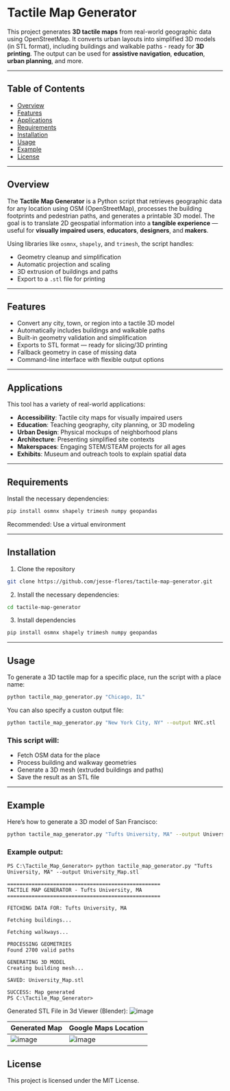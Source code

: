 # Tactile Map Generator

This project generates **3D tactile maps** from real-world geographic data using OpenStreetMap. It converts urban layouts into simplified 3D models (in STL format), including buildings and walkable paths - ready for **3D printing**. The output can be used for **assistive navigation**, **education**, **urban planning**, and more.

---

## Table of Contents

- [Overview](#overview)  
- [Features](#features)  
- [Applications](#applications)  
- [Requirements](#requirements)  
- [Installation](#installation)  
- [Usage](#usage)  
- [Example](#example)  
- [License](#license)  

---

## Overview

The **Tactile Map Generator** is a Python script that retrieves geographic data for any location using OSM (OpenStreetMap), processes the building footprints and pedestrian paths, and generates a printable 3D model. The goal is to translate 2D geospatial information into a **tangible experience** — useful for **visually impaired users**, **educators**, **designers**, and **makers**.

Using libraries like `osmnx`, `shapely`, and `trimesh`, the script handles:
- Geometry cleanup and simplification  
- Automatic projection and scaling  
- 3D extrusion of buildings and paths  
- Export to a `.stl` file for printing

---

## Features

- Convert any city, town, or region into a tactile 3D model  
- Automatically includes buildings and walkable paths  
- Built-in geometry validation and simplification  
- Exports to STL format — ready for slicing/3D printing  
- Fallback geometry in case of missing data  
- Command-line interface with flexible output options

---

## Applications

This tool has a variety of real-world applications:

- **Accessibility**: Tactile city maps for visually impaired users  
- **Education**: Teaching geography, city planning, or 3D modeling  
- **Urban Design**: Physical mockups of neighborhood plans  
- **Architecture**: Presenting simplified site contexts  
- **Makerspaces**: Engaging STEM/STEAM projects for all ages  
- **Exhibits**: Museum and outreach tools to explain spatial data  

---

## Requirements

Install the necessary dependencies:

```bash
pip install osmnx shapely trimesh numpy geopandas
```
Recommended: Use a virtual environment


---

## Installation

1. Clone the repository
```bash
git clone https://github.com/jesse-flores/tactile-map-generator.git
```

2. Install the necessary dependencies:
```bash
cd tactile-map-generator
```

3. Install dependencies
```bash
pip install osmnx shapely trimesh numpy geopandas
```

---

## Usage
To generate a 3D tactile map for a specific place, run the script with a place name:
```bash
python tactile_map_generator.py "Chicago, IL"
```

You can also specify a custon output file:
```bash
python tactile_map_generator.py "New York City, NY" --output NYC.stl
```

### This script will:
- Fetch OSM data for the place
- Process building and walkway geometries
- Generate a 3D mesh (extruded buildings and paths)
- Save the result as an STL file


---

## Example

Here’s how to generate a 3D model of San Francisco:
```bash
python tactile_map_generator.py "Tufts University, MA" --output University_Map.stl
```
### Example output:

```console
PS C:\Tactile_Map_Generator> python tactile_map_generator.py "Tufts University, MA" --output University_Map.stl

==================================================
TACTILE MAP GENERATOR - Tufts University, MA
==================================================

FETCHING DATA FOR: Tufts University, MA

Fetching buildings...

Fetching walkways...

PROCESSING GEOMETRIES
Found 2700 valid paths

GENERATING 3D MODEL
Creating building mesh...

SAVED: University_Map.stl

SUCCESS: Map generated
PS C:\Tactile_Map_Generator> 
```

Generated STL File in 3d Viewer (Blender):
![image](https://github.com/user-attachments/assets/1e8aa674-b2f9-426a-9ef2-ca6aa7eab946)

|    Generated Map     | Google Maps Location |
| -------------------- | --------------------- |
| ![image](https://github.com/user-attachments/assets/83787c41-2754-4663-8a0c-eb17bacf2a1f) | ![image](https://github.com/user-attachments/assets/f939159f-11ea-4d9f-a8ea-00b081c15d9b) |



## License

This project is licensed under the MIT License.
